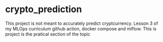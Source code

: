# crypto_prediction
This project is not meant to accurately predict cryptcurrency. Lesson 3 of my MLOps curriculum github action, docker compose and mlflow. This is project is the pratical section of the topic

